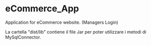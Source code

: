 # eCommerce_App
Application for eCommerce website. (Managers Login)

La cartella "dist/lib" contiene il file Jar per poter utilizzare i metodi di MySqlConnector. 
